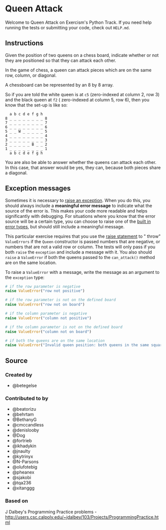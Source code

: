 # Queen Attack

Welcome to Queen Attack on Exercism's Python Track. If you need help running the tests or submitting your code, check
out `HELP.md`.

## Instructions

Given the position of two queens on a chess board, indicate whether or not they are positioned so that they can attack
each other.

In the game of chess, a queen can attack pieces which are on the same row, column, or diagonal.

A chessboard can be represented by an 8 by 8 array.

So if you are told the white queen is at `c5` (zero-indexed at column 2, row 3) and the black queen at `f2` (
zero-indexed at column 5, row 6), then you know that the set-up is like so:

```text
  a b c d e f g h
8 _ _ _ _ _ _ _ _ 8
7 _ _ _ _ _ _ _ _ 7
6 _ _ _ _ _ _ _ _ 6
5 _ _ W _ _ _ _ _ 5
4 _ _ _ _ _ _ _ _ 4
3 _ _ _ _ _ _ _ _ 3
2 _ _ _ _ _ B _ _ 2
1 _ _ _ _ _ _ _ _ 1
  a b c d e f g h
```

You are also be able to answer whether the queens can attack each other. In this case, that answer would be yes, they
can, because both pieces share a diagonal.

## Exception messages

Sometimes it is necessary to [raise an exception](https://docs.python.org/3/tutorial/errors.html#raising-exceptions).
When you do this, you should always include a **meaningful error message** to indicate what the source of the error is.
This makes your code more readable and helps significantly with debugging. For situations where you know that the error
source will be a certain type, you can choose to raise one of
the [built in error types](https://docs.python.org/3/library/exceptions.html#base-classes), but should still include a
meaningful message.

This particular exercise requires that you use
the [raise statement](https://docs.python.org/3/reference/simple_stmts.html#the-raise-statement) to "
throw" `ValueErrors` if the `Queen` constructor is passed numbers that are negative, or numbers that are not a valid row
or column. The tests will only pass if you both `raise` the `exception` and include a message with it. You also
should `raise` a `ValueError` if both the queens passed to the `can_attack()` method are on the same location.

To raise a `ValueError` with a message, write the message as an argument to the `exception` type:

```python
# if the row parameter is negative
raise ValueError("row not positive")

# if the row parameter is not on the defined board
raise ValueError("row not on board")

# if the column parameter is negative
raise ValueError("column not positive")

# if the column parameter is not on the defined board
raise ValueError("column not on board")

# if both the queens are on the same location
raise ValueError("Invalid queen position: both queens in the same square")
```

## Source

### Created by

- @betegelse

### Contributed to by

- @beatorizu
- @behrtam
- @BethanyG
- @cmccandless
- @denislooby
- @Dog
- @fortrieb
- @ikhadykin
- @jnaulty
- @kytrinyx
- @N-Parsons
- @olufotebig
- @pheanex
- @sjakobi
- @tqa236
- @xitanggg

### Based on

J Dalbey's Programming Practice problems - http://users.csc.calpoly.edu/~jdalbey/103/Projects/ProgrammingPractice.html